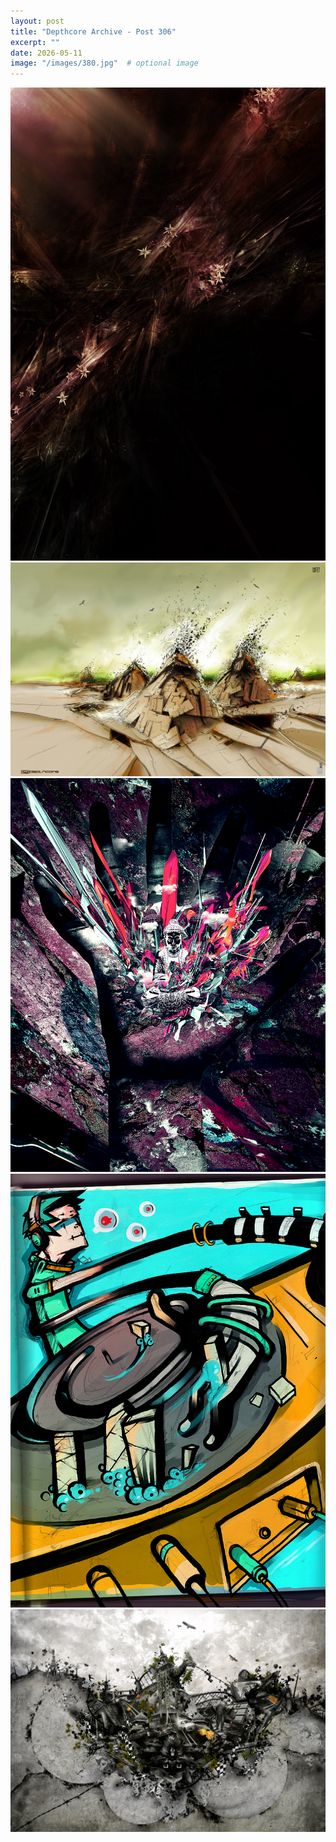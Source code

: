 ```yaml
---
layout: post
title: "Depthcore Archive - Post 306"
excerpt: ""
date: 2026-05-11
image: "/images/380.jpg"  # optional image
---
```


<img src="/images/380.jpg">
<img src="/images/3801.jpg" alt="3801.jpg"/>
<img src="/images/3805.jpg" alt="3805.jpg"/>
<img src="/images/3806.jpg" alt="3806.jpg"/>
<img src="/images/3808.jpg" alt="3808.jpg"/>
